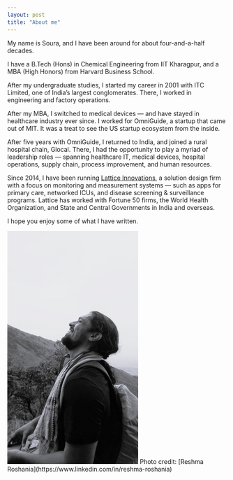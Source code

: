 ```yaml
---
layout: post
title: "About me"
---
```

My name is Soura, and I have been around for about four-and-a-half decades.

I have a B.Tech (Hons) in Chemical Engineering from IIT Kharagpur, and a MBA (High Honors) from Harvard Business School. 

After my undergraduate studies, I started my career in 2001 with ITC Limited, one of India’s largest conglomerates. There, I worked in engineering and factory operations.

After my MBA, I switched to medical devices — and have stayed in healthcare industry ever since. I worked for OmniGuide, a startup that came out of MIT. It was a treat to see the US startup ecosystem from the inside.

After five years with OmniGuide, I returned to India, and joined a rural hospital chain, Glocal. There, I had the opportunity to play a myriad of leadership roles — spanning healthcare IT, medical devices, hospital operations, supply chain, process improvement, and human resources.

Since 2014, I have been running [Lattice Innovations](https://www.thelattice.in), a solution design firm with a focus on monitoring and measurement systems — such as apps for primary care, networked ICUs, and disease screening & surveillance programs. Lattice has worked with Fortune 50 firms, the World Health Organization, and State and Central Governments in India and overseas.

I hope you enjoy some of what I have written.

<img src = "/assets/Soura-casual-photo.jpg" width = 300>  
Photo credit: [Reshma Roshania](https://www.linkedin.com/in/reshma-roshania)
